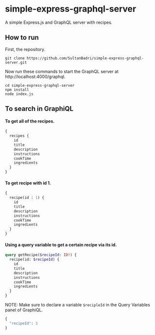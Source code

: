 # simple-express-graphql-server
A simple Express.js and GraphQL server with recipes.

## How to run

First, the repository.

```env
git clone https://github.com/SultanBadri/simple-express-graphql-server.git
```

Now run these commands to start the GraphQL server at http://localhost:4000/graphql.

```env
cd simple-express-graphql-server
npm install
node index.js
```

## To search in GraphiQL

#### To get all of the recipes.

```graphql
{
  recipes {
    id
    title
    description
    instructions
    cookTime
    ingredients
  }
}
```

#### To get recipe with id 1.

```graphql
{
  recipe(id : 1) {
    id
    title
    description
    instructions
    cookTime
    ingredients
  }
}
```

#### Using a query variable to get a certain recipe via its id.

```graphql
query getRecipe($recipeId: ID!) {
  recipe(id: $recipeId) {
    id
    title
    description
    instructions
    cookTime
    ingredients
  }
}
```

NOTE: Make sure to declare a variable `$recipleId` in the Query Variables panel of GraphiQL. 
```graphql
{
  "recipeId": 3
}
```
